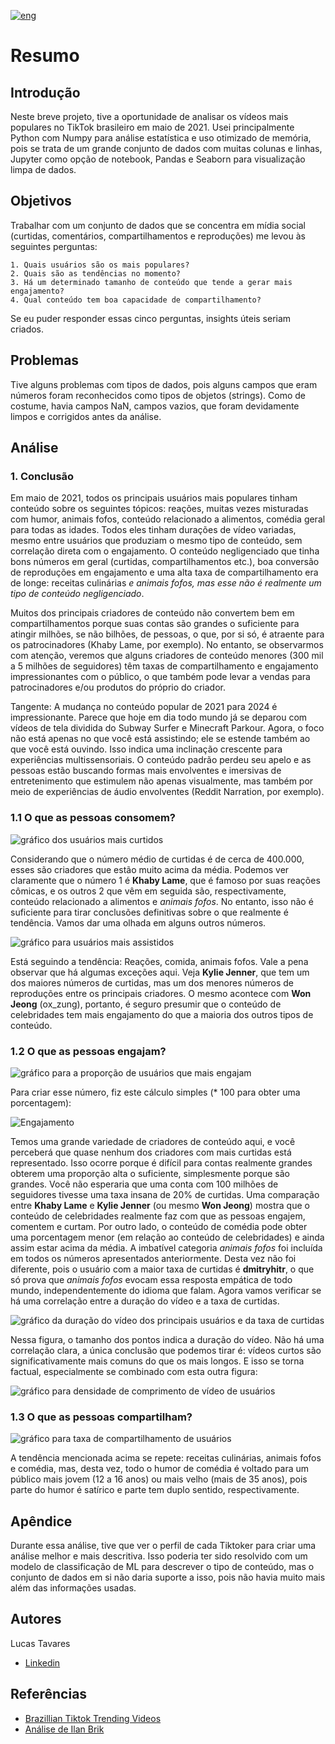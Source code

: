 [![eng](https://img.shields.io/badge/lang-en-red)](https://github.com/lucasstavares/tiktokbrtrends/blob/main/README.en.md)
# Resumo
## Introdução 
Neste breve projeto, tive a oportunidade de analisar os vídeos mais populares no TikTok brasileiro em maio de 2021. Usei principalmente Python com Numpy para análise estatística e uso otimizado de memória, pois se trata de um grande conjunto de dados com muitas colunas e linhas, Jupyter como opção de notebook, Pandas e Seaborn para visualização limpa de dados.

## Objetivos 
Trabalhar com um conjunto de dados que se concentra em mídia social (curtidas, comentários, compartilhamentos e reproduções) me levou às seguintes perguntas:

    1. Quais usuários são os mais populares? 
    2. Quais são as tendências no momento?  
    3. Há um determinado tamanho de conteúdo que tende a gerar mais engajamento?
    4. Qual conteúdo tem boa capacidade de compartilhamento?

Se eu puder responder essas cinco perguntas, insights úteis seriam criados.

## Problemas
Tive alguns problemas com tipos de dados, pois alguns campos que eram números foram reconhecidos como tipos de objetos (strings). Como de costume, havia campos NaN, campos vazios, que foram devidamente limpos e corrigidos antes da análise. 

## Análise
### 1. Conclusão 
Em maio de 2021, todos os principais usuários mais populares tinham conteúdo sobre os seguintes tópicos: reações, muitas vezes misturadas com humor, animais fofos, conteúdo relacionado a alimentos, comédia geral para todas as idades. Todos eles tinham durações de vídeo variadas, mesmo entre usuários que produziam o mesmo tipo de conteúdo, sem correlação direta com o engajamento. O conteúdo negligenciado que tinha bons números em geral (curtidas, compartilhamentos etc.), boa conversão de reproduções em engajamento e uma alta taxa de compartilhamento era de longe: receitas culinárias _e animais fofos, mas esse não é realmente um tipo de conteúdo negligenciado_.

Muitos dos principais criadores de conteúdo não convertem bem em compartilhamentos porque suas contas são grandes o suficiente para atingir milhões, se não bilhões, de pessoas, o que, por si só, é atraente para os patrocinadores (Khaby Lame, por exemplo). No entanto, se observarmos com atenção, veremos que alguns criadores de conteúdo menores (300 mil a 5 milhões de seguidores) têm taxas de compartilhamento e engajamento impressionantes com o público, o que também pode levar a vendas para patrocinadores e/ou produtos do próprio do criador.

Tangente: A mudança no conteúdo popular de 2021 para 2024 é impressionante. Parece que hoje em dia todo mundo já se deparou com vídeos de tela dividida do Subway Surfer e Minecraft Parkour. Agora, o foco não está apenas no que você está assistindo; ele se estende também ao que você está ouvindo. Isso indica uma inclinação crescente para experiências multissensoriais. O conteúdo padrão perdeu seu apelo e as pessoas estão buscando formas mais envolventes e imersivas de entretenimento que estimulem não apenas visualmente, mas também por meio de experiências de áudio envolventes (Reddit Narration, por exemplo).
### 1.1 O que as pessoas consomem?
![gráfico dos usuários mais curtidos](./graphs/maiscurtidos.png "Usuários mais curtidos")

Considerando que o número médio de curtidas é de cerca de 400.000, esses são criadores que estão muito acima da média. Podemos ver claramente que o número 1 é **Khaby Lame**, que é famoso por suas reações cômicas, e os outros 2 que vêm em seguida são, respectivamente, conteúdo relacionado a alimentos e _animais fofos_. No entanto, isso não é suficiente para tirar conclusões definitivas sobre o que realmente é tendência. Vamos dar uma olhada em alguns outros números.    

![gráfico para usuários mais assistidos](./graphs/maisassistidos.png "Usuários mais assistidos")

Está seguindo a tendência: Reações, comida, animais fofos. Vale a pena observar que há algumas exceções aqui. Veja **Kylie Jenner**, que tem um dos maiores números de curtidas, mas um dos menores números de reproduções entre os principais criadores. O mesmo acontece com **Won Jeong** (ox_zung), portanto, é seguro presumir que o conteúdo de celebridades tem mais engajamento do que a maioria dos outros tipos de conteúdo.

### 1.2 O que as pessoas engajam?
![gráfico para a proporção de usuários que mais engajam](./graphs/engajamento.png "Engajamento")

Para criar esse número, fiz este cálculo simples (* 100 para obter uma porcentagem):

![Engajamento](https://latex.codecogs.com/svg.image?Engajamento=\frac{Curtidas}{Reproducoes}*100)

Temos uma grande variedade de criadores de conteúdo aqui, e você perceberá que quase nenhum dos criadores com mais curtidas está representado. Isso ocorre porque é difícil para contas realmente grandes obterem uma proporção alta o suficiente, simplesmente porque são grandes. Você não esperaria que uma conta com 100 milhões de seguidores tivesse uma taxa insana de 20% de curtidas. Uma comparação entre **Khaby Lame** e **Kylie Jenner** (ou mesmo **Won Jeong**) mostra que o conteúdo de celebridades realmente faz com que as pessoas engajem, comentem e curtam. Por outro lado, o conteúdo de comédia pode obter uma porcentagem menor (em relação ao conteúdo de celebridades) e ainda assim estar acima da média. A imbatível categoria _animais fofos_ foi incluída em todos os números apresentados anteriormente. Desta vez não foi diferente, pois o usuário com a maior taxa de curtidas é **dmitryhitr**, o que só prova que _animais fofos_ evocam essa resposta empática de todo mundo, independentemente do idioma que falam. Agora vamos verificar se há uma correlação entre a duração do vídeo e a taxa de curtidas.

![gráfico da duração do vídeo dos principais usuários e da taxa de curtidas](./graphs/duraçãoeengajamento.png "Duração do vídeo e Engajamento") 

Nessa figura, o tamanho dos pontos indica a duração do vídeo. Não há uma correlação clara, a única conclusão que podemos tirar é: vídeos curtos são significativamente mais comuns do que os mais longos. E isso se torna factual, especialmente se combinado com esta outra figura:

![gráfico para densidade de comprimento de vídeo de usuários](./graphs/densidadeduraçãovideo.png "Densidade do comprimento do vídeo") 

### 1.3 O que as pessoas compartilham? 

![gráfico para taxa de compartilhamento de usuários](./graphs/taxacompartilhamento.png "Taxa de compartilhamento") 

A tendência mencionada acima se repete: receitas culinárias, animais fofos e comédia, mas, desta vez, todo o humor de comédia é voltado para um público mais jovem (12 a 16 anos) ou mais velho (mais de 35 anos), pois parte do humor é satírico e parte tem duplo sentido, respectivamente.

## Apêndice

Durante essa análise, tive que ver o perfil de cada Tiktoker para criar uma análise melhor e mais descritiva. Isso poderia ter sido resolvido com um modelo de classificação de ML para descrever o tipo de conteúdo, mas o conjunto de dados em si não daria suporte a isso, pois não havia muito mais além das informações usadas.


## Autores
Lucas Tavares
- [Linkedin](https://www.linkedin.com/in/lucas-tavares-4a40851b1/)


## Referências

 - [Brazillian Tiktok Trending Videos](https://www.kaggle.com/datasets/ilanbrik/brazilian-tiktok-trending-videos)
 - [Análise de Ilan Brik](https://www.kaggle.com/code/ilanbrik/tiktok-trends-in-brazil)

